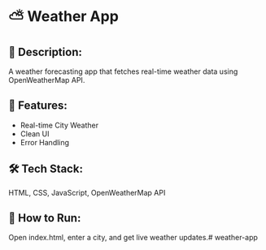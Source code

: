 # ⛅ Weather App

## 📄 Description:

A weather forecasting app that fetches real-time weather data using OpenWeatherMap API.

## 🚀 Features:

- Real-time City Weather
- Clean UI
- Error Handling

## 🛠 Tech Stack:

HTML, CSS, JavaScript, OpenWeatherMap API

## 📂 How to Run:

Open index.html, enter a city, and get live weather updates.# weather-app
